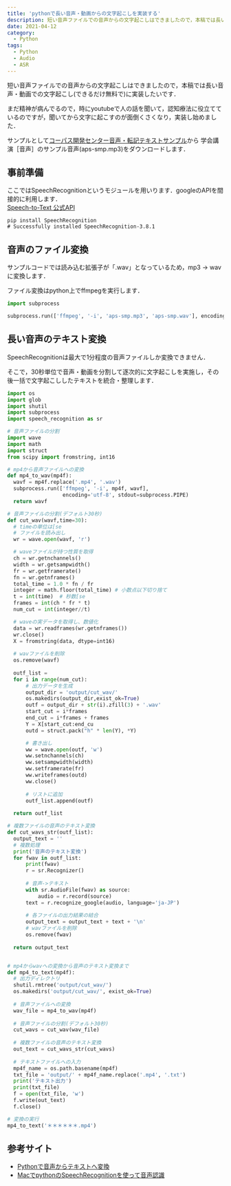 ```yaml
---
title: 'pythonで長い音声・動画からの文字起こしを実装する'
description: 短い音声ファイルでの音声からの文字起こしはできましたので，本稿では長い音声・動画での文字起こし(できるだけ無料で)に実装したいです．
date: 2021-04-12
category: 
  - Python
tags:
  - Python
  - Audio
  - ASR
---
```

短い音声ファイルでの音声からの文字起こしはできましたので，本稿では長い音声・動画での文字起こし(できるだけ無料で)に実装したいです．<br>

<!-- more -->

<ClientOnly>
  <CallInArticleAdsense />
</ClientOnly>

まだ精神が病んでるので，時にyoutubeで人の話を聞いて，認知療法に役立てているのですが，聞いてから文字に起こすのが面倒くさくなり，実装し始めました．<br>

サンプルとして[コーパス開発センター音声・転記テキストサンプル](https://pj.ninjal.ac.jp/corpus_center/csj/sample.html)から
学会講演［音声］のサンプル音声(aps-smp.mp3)をダウンロードします．






## 事前準備
ここではSpeechRecognitionというモジュールを用いります．googleのAPIを間接的に利用します．<br>
[Speech-to-Text 公式API](https://cloud.google.com/speech-to-text/docs/libraries#client-libraries-install-python)

```
pip install SpeechRecognition
# Successfully installed SpeechRecognition-3.8.1
```

## 音声のファイル変換
サンプルコードでは読み込む拡張子が「.wav」となっているため，mp3 -> wavに変換します．<br>

ファイル変換はpython上でffmpegを実行します．

```python
import subprocess

subprocess.run(['ffmpeg', '-i', 'aps-smp.mp3', 'aps-smp.wav'], encoding='utf-8', stdout=subprocess.PIPE)
```

## 長い音声のテキスト変換
SpeechRecognitionは最大で1分程度の音声ファイルしか変換できません．

そこで，30秒単位で音声・動画を分割して逐次的に文字起こしを実施し，その後一括で文字起こししたテキストを統合・整理します．

```python
import os
import glob
import shutil
import subprocess
import speech_recognition as sr

# 音声ファイルの分割
import wave
import math
import struct
from scipy import fromstring, int16

# mp4から音声ファイルへの変換
def mp4_to_wav(mp4f):
  wavf = mp4f.replace('.mp4', '.wav')
  subprocess.run(['ffmpeg', '-i', mp4f, wavf], 
                  encoding='utf-8', stdout=subprocess.PIPE)
  return wavf

# 音声ファイルの分割(デフォルト30秒)
def cut_wav(wavf,time=30):
  # timeの単位は[se
  # ファイルを読み出し
  wr = wave.open(wavf, 'r')

  # waveファイルが持つ性質を取得
  ch = wr.getnchannels()
  width = wr.getsampwidth()
  fr = wr.getframerate()
  fn = wr.getnframes()
  total_time = 1.0 * fn / fr
  integer = math.floor(total_time) # 小数点以下切り捨て
  t = int(time)  # 秒数[se
  frames = int(ch * fr * t)
  num_cut = int(integer//t)

  # waveの実データを取得し、数値化
  data = wr.readframes(wr.getnframes())
  wr.close()
  X = fromstring(data, dtype=int16)
  
  # wavファイルを削除
  os.remove(wavf)
  
  outf_list = 
  for i in range(num_cut):
      # 出力データを生成
      output_dir = 'output/cut_wav/'
      os.makedirs(output_dir,exist_ok=True)
      outf = output_dir + str(i).zfill(3) + '.wav'
      start_cut = i*frames
      end_cut = i*frames + frames
      Y = X[start_cut:end_cu
      outd = struct.pack("h" * len(Y), *Y)

      # 書き出し
      ww = wave.open(outf, 'w')
      ww.setnchannels(ch)
      ww.setsampwidth(width)
      ww.setframerate(fr)
      ww.writeframes(outd)
      ww.close()
      
      # リストに追加
      outf_list.append(outf)
  
  return outf_list

# 複数ファイルの音声のテキスト変換
def cut_wavs_str(outf_list):
  output_text = ''
  # 複数処理
  print('音声のテキスト変換')
  for fwav in outf_list:
      print(fwav)
      r = sr.Recognizer()
      
      # 音声->テキスト
      with sr.AudioFile(fwav) as source:
          audio = r.record(source)
      text = r.recognize_google(audio, language='ja-JP')
      
      # 各ファイルの出力結果の結合
      output_text = output_text + text + '\n'
      # wavファイルを削除
      os.remove(fwav)
      
  return output_text


# mp4からwavへの変換から音声のテキスト変換まで
def mp4_to_text(mp4f):
  # 出力ディレクトリ
  shutil.rmtree('output/cut_wav/')
  os.makedirs('output/cut_wav/', exist_ok=True)
  
  # 音声ファイルへの変換
  wav_file = mp4_to_wav(mp4f)
  
  # 音声ファイルの分割(デフォルト30秒)
  cut_wavs = cut_wav(wav_file)
  
  # 複数ファイルの音声のテキスト変換
  out_text = cut_wavs_str(cut_wavs)
  
  # テキストファイルへの入力
  mp4f_name = os.path.basename(mp4f)
  txt_file = 'output/' + mp4f_name.replace('.mp4', '.txt')
  print('テキスト出力')
  print(txt_file)
  f = open(txt_file, 'w')
  f.write(out_text)
  f.close()

# 変換の実行
mp4_to_text('＊＊＊＊＊＊.mp4')
```

## 参考サイト
- [Pythonで音声からテキストへ変換](https://self-development.info/python%E3%81%A7%E9%9F%B3%E5%A3%B0%E3%81%8B%E3%82%89%E3%83%86%E3%82%AD%E3%82%B9%E3%83%88%E3%81%B8%E5%A4%89%E6%8F%9B%E3%80%90speechrecognition%E3%80%91/)
- [MacでpythonのSpeechRecognitionを使って音声認識](https://qiita.com/seigot/items/62a85f1a561bb820532a)





<ClientOnly>
  <CallInArticleAdsense />
</ClientOnly>